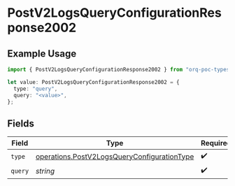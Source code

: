# PostV2LogsQueryConfigurationResponse2002

## Example Usage

```typescript
import { PostV2LogsQueryConfigurationResponse2002 } from "orq-poc-typescript-multi-env-version/models/operations";

let value: PostV2LogsQueryConfigurationResponse2002 = {
  type: "query",
  query: "<value>",
};
```

## Fields

| Field                                                                                                      | Type                                                                                                       | Required                                                                                                   | Description                                                                                                |
| ---------------------------------------------------------------------------------------------------------- | ---------------------------------------------------------------------------------------------------------- | ---------------------------------------------------------------------------------------------------------- | ---------------------------------------------------------------------------------------------------------- |
| `type`                                                                                                     | [operations.PostV2LogsQueryConfigurationType](../../models/operations/postv2logsqueryconfigurationtype.md) | :heavy_check_mark:                                                                                         | N/A                                                                                                        |
| `query`                                                                                                    | *string*                                                                                                   | :heavy_check_mark:                                                                                         | N/A                                                                                                        |